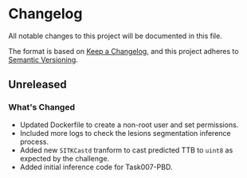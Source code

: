 # Changelog

All notable changes to this project will be documented in this file.

The format is based on [Keep a Changelog](https://keepachangelog.com/en/1.1.0/),
and this project adheres to [Semantic Versioning](https://semver.org/spec/v2.0.0.html).

## Unreleased

### What's Changed

- Updated Dockerfile to create a non-root user and set permissions.
- Included more logs to check the lesions segmentation inference process.
- Added new `SITKCastd` tranform to cast predicted TTB to `uint8` as expected by the challenge.
- Added initial inference code for Task007-PBD.
